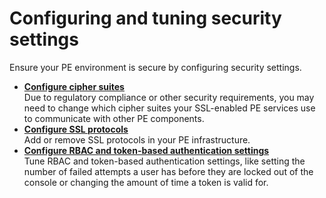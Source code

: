 # Configuring and tuning security settings

Ensure your PE environment is secure by configuring security settings.

-   **[Configure cipher suites](configuring_cipher_suites.md)**  
Due to regulatory compliance or other security requirements, you may need to change which cipher suites your SSL-enabled PE services use to communicate with other PE components.
-   **[Configure SSL protocols](configuring_ssl_protocols.md)**  
Add or remove SSL protocols in your PE infrastructure.
-   **[Configure RBAC and token-based authentication settings](configuring_rbac.md)**  
Tune RBAC and token-based authentication settings, like setting the number of failed attempts a user has before they are locked out of the console or changing the amount of time a token is valid for.

